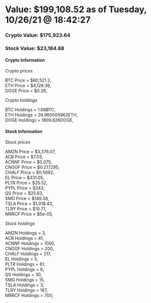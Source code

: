 # Value: $199,108.52 as of Tuesday, 10/26/21 @ 18:42:27 

### Crypto Value: $175,923.64

### Stock Value: $23,184.88

#### Crypto Information 
*Crypto prices* 

BTC Price = $60,521.2,  
ETH Price = $4,128.36,  
DOGE Price = $0.26,  


*Crypto holdings* 

BTC Holdings = 1.06BTC,  
ETH Holdings = 26.960005962ETH,  
DOGE Holdings = 1809.826DOGE,  


#### Stock Information 

*Stock prices* 

AMZN Price = $3,376.07,  
ACB Price = $7.03,  
ACNNF Price = $0.075,  
CNGGF Price = $0.217295,  
CHALF Price = $0.5692,  
EL Price = $331.05,  
PLTR Price = $25.52,  
PYPL Price = $243,  
QS Price = $25.63,  
SMG Price = $149.58,  
TSLA Price = $1,018.43,  
TLRY Price = $10.71,  
MRRCF Price = $5e-05,  


*Stock holdings* 

AMZN Holdings = 3,  
ACB Holdings = 41,  
ACNNF Holdings = 1000,  
CNGGF Holdings = 200,  
CHALF Holdings = 217,  
EL Holdings = 5,  
PLTR Holdings = 61,  
PYPL Holdings = 6,  
QS Holdings = 30,  
SMG Holdings = 15,  
TSLA Holdings = 3,  
TLRY Holdings = 167,  
MRRCF Holdings = 700,  


